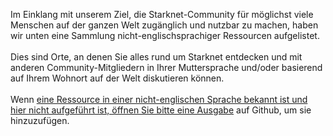 Im Einklang mit unserem Ziel, die Starknet-Community für möglichst viele Menschen auf der ganzen Welt zugänglich und nutzbar zu machen, haben wir unten eine Sammlung nicht-englischsprachiger Ressourcen aufgelistet.\
\
Dies sind Orte, an denen Sie alles rund um Starknet entdecken und mit anderen Community-Mitgliedern in Ihrer Muttersprache und/oder basierend auf Ihrem Wohnort auf der Welt diskutieren können. \
\
Wenn [eine Ressource in einer nicht-englischen Sprache bekannt ist und hier nicht aufgeführt ist, öffnen Sie bitte eine Ausgabe](https://github.com/starknet-io/starknet-website/issues) auf Github, um sie hinzuzufügen.